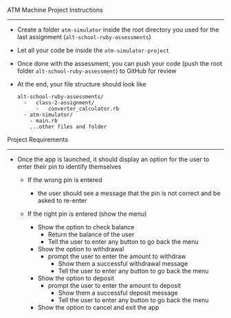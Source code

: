   ATM Machine Project Instructions

___

- Create a folder `atm-simulator` inside the root directory you used for the last assignment (`alt-school-ruby-assessments`)

- Let all your code be inside the `atm-simulator-project`

- Once done with the assessment, you can push your code (push the root folder `alt-school-ruby-assessment`) to GitHub for review

- At the end, your file structure should look like

  ```
  alt-school-ruby-assessments/
  	-	class-2-assignment/
  		-	converter_calculator.rb
    - atm-simulator/
      - main.rb
      ...other files and folder
  ```

  

Project Requirements

___

- Once the app is launched, it should display an option for the user to enter their pin to identify themselves

  - If the wrong pin is entered 

    - the user should see a message that the pin is not correct and be asked to re-enter

  - If the right pin is entered (show the menu)

    - Show the option to check balance
      - Return the balance of the user
      - Tell the user to enter any button to go back the menu
    - Show the option to withdrawal
      - prompt the user to enter the amount to withdraw
        - Show them a successful withdrawal message
        - Tell the user to enter any button to go back the menu
    - Show the option to deposit
      - prompt the user to enter the amount to deposit
        - Show them a successful deposit message
        - Tell the user to enter any button to go back the menu
    - Show the option to cancel and exit the app

    